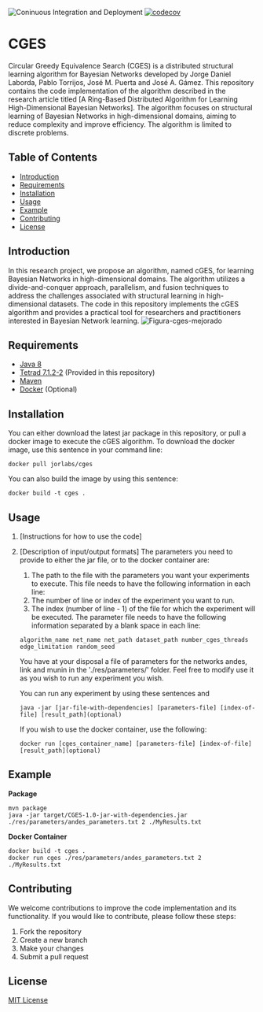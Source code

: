 ![Coninuous Integration and Deployment](https://github.com/JLaborda/cges/actions/workflows/CI-CD-pipeline.yml/badge.svg)
[![codecov](https://codecov.io/gh/JLaborda/cges/branch/main/graph/badge.svg?token=C9GeO49RsE)](https://codecov.io/gh/JLaborda/cges)

# CGES
Circular Greedy Equivalence Search (CGES) is a distributed structural learning algorithm for Bayesian Networks developed by Jorge Daniel Laborda, Pablo Torrijos, José M. Puerta and José A. Gámez.
This repository contains the code implementation of the algorithm described in the research article titled [A Ring-Based Distributed Algorithm for
Learning High-Dimensional Bayesian Networks]. The algorithm focuses on structural learning of Bayesian Networks in high-dimensional domains, aiming to reduce complexity and improve efficiency. The algorithm is limited to discrete problems.

## Table of Contents
- [Introduction](#introduction)
- [Requirements](#requirements)
- [Installation](#installation)
- [Usage](#usage)
- [Example](#example)
- [Contributing](#contributing)
- [License](#license)

## Introduction
In this research project, we propose an algorithm, named cGES, for learning Bayesian Networks in high-dimensional domains. The algorithm utilizes a divide-and-conquer approach, parallelism, and fusion techniques to address the challenges associated with structural learning in high-dimensional datasets. The code in this repository implements the cGES algorithm and provides a practical tool for researchers and practitioners interested in Bayesian Network learning.
![Figura-cges-mejorado](https://github.com/JLaborda/cges/assets/15078416/5c16635d-3ef2-4f46-bb87-4c6863f24cc6)

## Requirements
- [Java 8](https://www.oracle.com/java/technologies/java8.html)
- [Tetrad 7.1.2-2](https://github.com/cmu-phil/tetrad) (Provided in this repository)
- [Maven](https://maven.apache.org/)
- [Docker](https://www.docker.com/) (Optional)

## Installation
You can either download the latest jar package in this repository, or pull a docker image to execute the cGES algorithm.
To download the docker image, use this sentence in your command line: 
```
docker pull jorlabs/cges
```
You can also build the image by using this sentence:
```
docker build -t cges .
```

## Usage
1. [Instructions for how to use the code]
2. [Description of input/output formats]
The parameters you need to provide to either the jar file, or to the docker container are: 
   1. The path to the file with the parameters you want your experiments to execute. This file needs to have the following information in each line:
   2. The number of line or index of the experiment you want to run.
   3. The index (number of line - 1) of the file for which the experiment will be executed.
   The parameter file needs to have the following information separated by a blank space in each line:

   ```
   algorithm_name net_name net_path dataset_path number_cges_threads edge_limitation random_seed 
   ```
   You have at your disposal a file of parameters for the networks andes, link and munin in the './res/parameters/' folder. Feel free to modify use it as you wish to run any experiment you wish.

   You can run any experiment by using these sentences and
   ```
   java -jar [jar-file-with-dependencies] [parameters-file] [index-of-file] [result_path](optional)
   ```
   If you wish to use the docker container, use the following:
   ```
   docker run [cges_container_name] [parameters-file] [index-of-file] [result_path](optional)
   ```

## Example
**Package**
   ```
   mvn package
   java -jar target/CGES-1.0-jar-with-dependencies.jar ./res/parameters/andes_parameters.txt 2 ./MyResults.txt
   ```
**Docker Container**
   ```
   docker build -t cges .
   docker run cges ./res/parameters/andes_parameters.txt 2 ./MyResults.txt
   ```

## Contributing
We welcome contributions to improve the code implementation and its functionality. If you would like to contribute, please follow these steps:
1. Fork the repository
2. Create a new branch
3. Make your changes
4. Submit a pull request

## License
[MIT License](https://opensource.org/license/mit/)

